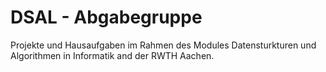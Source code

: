 # DSAL - Abgabegruppe

Projekte und Hausaufgaben im Rahmen des Modules Datensturkturen und Algorithmen in Informatik and der RWTH Aachen.
